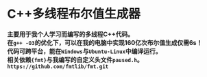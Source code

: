 # C++多线程布尔值生成器
**主要用于我个人学习而编写的多线程C++代码。**  
**在`g++ -O3`的优化下，可以在我的电脑中实现160亿次布尔值生成仅需6s！**  
**代码可跨平台，能在`Windows`与`Ubuntu-Linux`中编译运行。**  
**相关依赖`{fmt}`与我编写的自定义头文件`paused.h`。**  
**`https://github.com/fmtlib/fmt.git`**
